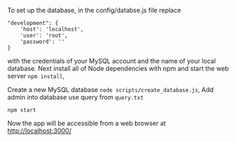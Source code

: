 To set up the database, in the config/databse.js file replace 

	"development": {
	    'host': 'localhost',
        'user': 'root',
        'password': ''
	}

with the credentials of your MySQL account and the name of your local database. 
Next install all of Node dependencies with npm and start the web server
`npm install`,

Create a new MySQL database `node scripts/create_database.js`,
Add admin into database use query from `query.txt`

`npm start`


Now the app will be accessible from a web browser at [http://localhost:3000/]()